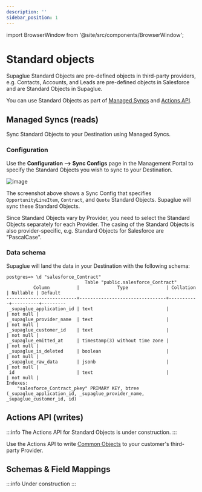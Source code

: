 ```yaml
---
description: ''
sidebar_position: 1
---
```


import BrowserWindow from '@site/src/components/BrowserWindow';

# Standard objects

Supaglue Standard Objects are pre-defined objects in third-party providers, e.g. Contacts, Accounts, and Leads are pre-defined objects in Salesforce and are Standard Objects in Supaglue.

You can use Standard Objects as part of [Managed Syncs](../integration-patterns/managed-syncs) and [Actions API](../integration-patterns/actions-api).

## Managed Syncs (reads)

Sync Standard Objects to your Destination using Managed Syncs.

### Configuration

Use the **Configuration --> Sync Configs** page in the Management Portal to specify the Standard Objects you wish to sync to your Destination.

<BrowserWindow url="https://app.supaglue.io/applications/62605dc1-148e-4c53-a850-82e10f71ed23/configuration/providers/crm/salesforce">

![image](/img/standard-object-sync-config.png)

</BrowserWindow>

The screenshot above shows a Sync Config that specifies `OpportunityLineItem`, `Contract`, and `Quote` Standard Objects. Supaglue will sync these Standard Objects.

Since Standard Objects vary by Provider, you need to select the Standard Objects separately for each Provider. The casing of the Standard Objects is also provider-specific, e.g. Standard Objects for Salesforce are "PascalCase".

### Data schema

Supaglue will land the data in your Destination with the following schema:

```
postgres=> \d "salesforce_Contract"
                             Table "public.salesforce_Contract"
          Column          |              Type              | Collation | Nullable | Default
--------------------------+--------------------------------+-----------+----------+---------
 _supaglue_application_id | text                           |           | not null |
 _supaglue_provider_name  | text                           |           | not null |
 _supaglue_customer_id    | text                           |           | not null |
 _supaglue_emitted_at     | timestamp(3) without time zone |           | not null |
 _supaglue_is_deleted     | boolean                        |           | not null |
 _supaglue_raw_data       | jsonb                          |           | not null |
 id                       | text                           |           | not null |
Indexes:
    "salesforce_Contract_pkey" PRIMARY KEY, btree (_supaglue_application_id, _supaglue_provider_name, _supaglue_customer_id, id)
```

## Actions API (writes)

:::info
The Actions API for Standard Objects is under construction.
:::

Use the Actions API to write [Common Objects](common-schema) to your customer's third-party Provider.

## Schemas & Field Mappings

:::info
Under construction
:::
